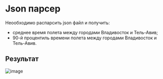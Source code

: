 # Json парсер

Неообходимо распарсить json файл и получить:
* среднее время полета между городами Владивосток и Тель-Авив;
* 90-й процентиль времени полета между городами  Владивосток и Тель-Авив.

## Результат
![image](https://user-images.githubusercontent.com/82418513/172646111-4db7f1ce-02db-4dcd-b098-584fbd5d915b.png)

